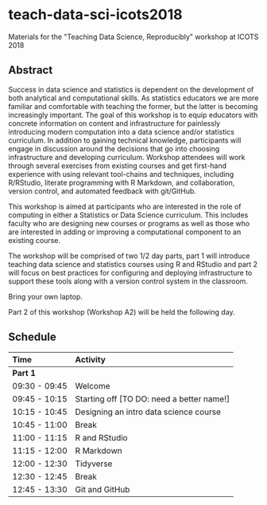 # teach-data-sci-icots2018

Materials for the "Teaching Data Science, Reproducibly" workshop at ICOTS 2018

## Abstract

Success in data science and statistics is dependent on the development of both analytical and computational skills. As statistics educators we are more familiar and comfortable with teaching the former, but the latter is becoming increasingly important. The goal of this workshop is to equip educators with concrete information on content and infrastructure for painlessly introducing modern computation into a data science and/or statistics curriculum. In addition to gaining technical knowledge, participants will engage in discussion around the decisions that go into choosing infrastructure and developing curriculum. Workshop attendees will work through several exercises from existing courses and get first-hand experience with using relevant tool-chains and techniques, including R/RStudio, literate programming with R Markdown, and collaboration, version control, and automated feedback with git/GitHub.

This workshop is aimed at participants who are interested in the role of computing in either a Statistics or Data Science curriculum. This includes faculty who are designing new courses or programs as well as those who are interested in adding or improving a computational component to an existing course.

The workshop will be comprised of two 1/2 day parts, part 1 will introduce teaching data science and statistics courses using R and RStudio and part 2 will focus on best practices for configuring and deploying infrastructure to support these tools along with a version control system in the classroom.

Bring your own laptop.

Part 2 of this workshop (Workshop A2) will be held the following day.

## Schedule

| Time          | Activity                                |
|:--------------|:----------------------------------------|
| **Part 1**    |                                         | 
| 09:30 - 09:45 | Welcome                                 |
| 09:45 - 10:15 | Starting off [TO DO: need a better name!] |
| 10:15 - 10:45 | Designing an intro data science course  |
| 10:45 - 11:00 | Break |
| 11:00 - 11:15 | R and RStudio |
| 11:15 - 12:00 | R Markdown    |
| 12:00 - 12:30 | Tidyverse     |
| 12:30 - 12:45 | Break |
| 12:45 - 13:30 | Git and GitHub |
